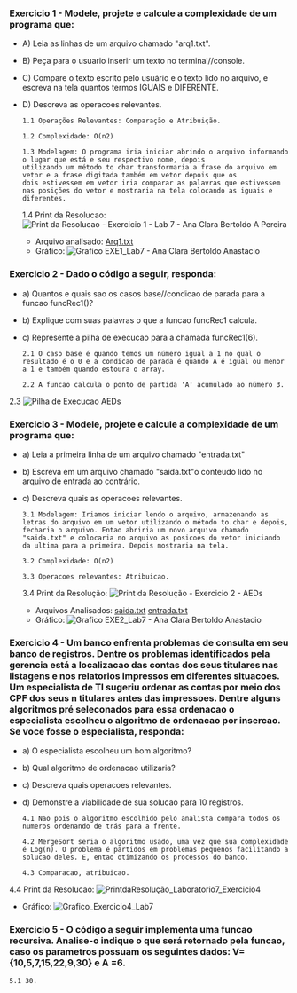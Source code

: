 ### Exercicio 1 - Modele, projete e calcule a complexidade de um programa que:

+ A) Leia as linhas de um arquivo chamado "arq1.txt". 
+ B) Peça para o usuario inserir um texto no terminal//console.
+ C) Compare o texto escrito pelo usuário e o texto lido no arquivo, e escreva na tela quantos termos IGUAIS e DIFERENTE.
+ D) Descreva as operacoes relevantes.
     
      1.1 Operações Relevantes: Comparação e Atribuição.

      1.2 Complexidade: O(n2)

      1.3 Modelagem: O programa iria iniciar abrindo o arquivo informando o lugar que está e seu respectivo nome, depois 
      utilizando um método to char transformaria a frase do arquivo em vetor e a frase digitada também em vetor depois que os 
      dois estivessem em vetor iria comparar as palavras que estivessem nas posições do vetor e mostraria na tela colocando as iguais e diferentes.

     1.4 Print da Resolucao: ![Print da Resolucao - Exercicio 1 - Lab 7 - Ana Clara Bertoldo A  Pereira](https://user-images.githubusercontent.com/101759772/197848326-936313b7-7527-46dc-8d7e-d41cebdeb325.jpg)
     - Arquivo analisado: [Arq1.txt](https://github.com/AED-PCO/lab-aed-pco-2022-2-bertoldoa3/files/9862779/Arq1.txt)
     - Gráfico: ![Grafico EXE1_Lab7 - Ana Clara Bertoldo Anastacio ](https://user-images.githubusercontent.com/101759772/198013245-c9e32a2a-0751-4ef4-b3ec-884bad1fca8f.jpg)

### Exercicio 2 - Dado o código a seguir, responda:

+ a) Quantos e quais sao os casos base//condicao de parada para a funcao funcRec1()?
+ b) Explique com suas palavras o que a funcao funcRec1 calcula.
+ c) Represente a pilha de execucao para a chamada funcRec1(6).

      2.1 O caso base é quando temos um número igual a 1 no qual o resultado é o 0 e a condicao de parada é quando A é igual ou menor a 1 e também quando estoura o array.

      2.2 A funcao calcula o ponto de partida 'A' acumulado ao número 3. 

2.3 ![Pilha de Execucao AEDs](https://user-images.githubusercontent.com/101759772/197531988-d92f7dc7-0869-4574-a199-42ad81fbd0a2.jpg)
  
### Exercicio 3 - Modele, projete e calcule a complexidade de um programa que:
+ a) Leia a primeira linha de um arquivo chamado "entrada.txt"
+ b) Escreva em um arquivo chamado "saida.txt"o conteudo lido no arquivo de entrada ao contrário.
+ c) Descreva quais as operacoes relevantes.

      3.1 Modelagem: Iriamos iniciar lendo o arquivo, armazenando as letras do arquivo em um vetor utilizando o método to.char e depois, fecharia o arquivo. Entao abriria um novo arquivo chamado "saida.txt" e colocaria no arquivo as posicoes do vetor iniciando da ultima para a primeira. Depois mostraria na tela.

      3.2 Complexidade: O(n2)

      3.3 Operacoes relevantes: Atribuicao.
    
  3.4 Print da Resolução: ![Print da Resolução - Exercicio 2 - AEDs](https://user-images.githubusercontent.com/101759772/198067626-c54d78ed-f815-486f-acb8-86261be7f95d.jpg)

  - Arquivos Analisados: [saida.txt](https://github.com/AED-PCO/lab-aed-pco-2022-2-bertoldoa3/files/9870921/saida.txt)
                         [entrada.txt](https://github.com/AED-PCO/lab-aed-pco-2022-2-bertoldoa3/files/9870922/entrada.txt)
  - Gráfico: ![Grafico EXE2_Lab7 - Ana Clara Bertoldo Anastacio ](https://user-images.githubusercontent.com/101759772/198068622-9fbd3953-7372-45fb-b9d2-a60612a1eef3.jpg)


### Exercicio 4 - Um banco enfrenta problemas de consulta em seu banco de registros. Dentre os problemas identificados pela gerencia está a localizacao das contas dos seus titulares nas listagens e nos relatorios impressos em diferentes situacoes. Um especialista de TI sugeriu ordenar as contas por meio dos CPF dos seus n titulares antes das impressoes. Dentre alguns algoritmos pré seleconados para essa ordenacao o especialista escolheu o algoritmo de ordenacao por insercao. Se voce fosse o especialista, responda:

+ a) O especialista escolheu um bom algoritmo?
+ b) Qual algoritmo de ordenacao utilizaria?
+ c) Descreva quais operacoes relevantes.
+ d) Demonstre a viabilidade de sua solucao para 10 registros.

      4.1 Nao pois o algoritmo escolhido pelo analista compara todos os numeros ordenando de trás para a frente.

      4.2 MergeSort seria o algoritmo usado, uma vez que sua complexidade é Log(n). O problema é partidos em problemas pequenos facilitando a solucao deles. E, entao otimizando os processos do banco.

      4.3 Comparacao, atribuicao.

4.4 Print da Resolucao: ![PrintdaResolução_Laboratorio7_Exercicio4](https://user-images.githubusercontent.com/101759772/201218310-1ff72e58-025e-426e-8ca2-8b39dd85d066.PNG)

- Gráfico: ![Grafico_Exercicio4_Lab7](https://user-images.githubusercontent.com/101759772/201218714-994b8285-309e-41c5-a617-9f665e2de9c1.PNG)


### Exercicio 5 - O código a seguir implementa uma funcao recursiva. Analise-o indique o que será retornado pela funcao, caso os parametros possuam os seguintes dados: V={10,5,7,15,22,9,30} e A =6.

    5.1 30.



